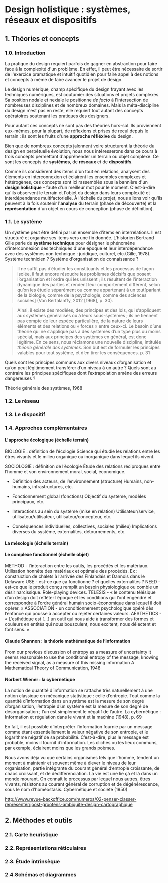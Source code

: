 # Design holistique : systèmes, réseaux et dispositifs

## 1. Théories et concepts

### 1.0. Introduction

La pratique du design requiert parfois de gagner en abstraction pour faire face à la complexité d'un problème. En effet, il peut être nécessaire de sortir de l'exercice pramatique et intuitif quotidien pour faire appel à des notions et concepts à même de faire avancer le projet de design.

Le design numérique, champ spécifique du design frayant avec les techniques numériques, est coutumier des situations et projets complexes. Sa position nodale et nexiale le positionne *de facto* à l'intersection de nombreuses disciplines et de nombreux domaines. Mais la méta-discipline du design n'est pas en reste, elle requiert tout autant des concepts opératoires soutenant les pratiques des designers.

Pour autant ces concepts ne sont pas des théories hors-sol. Ils proviennent eux-mêmes, pour la plupart, de réflexions et prises de recul depuis le terrain : ils sont les fruits d'une **approche réfléxive** du design.

Bien que de nombreux concepts jalonnent voire structurent la théorie du design en perpétuelle évolution, nous nous intéresserons dans ce cours à trois concepts permettant d'appréhender un terrain ou objet complexe. Ce sont les concepts de **systèmes**, de **réseaux** et de **dispositifs**.

Comme ils considèrent des items d'un tout en relations, analysent des éléments en interconnexion et éclairent les ensembles complexes et hétérogènes, ces concepts sont ici rassemblés sous la bannière d'un **design holistique** – faute d'un meilleur mot pour le moment. C'est-à-dire qu'ils observent le terrain et l'objet du design dans leurs complexité et interdépendance multifactorielle. À l'échelle du projet, nous allons voir qu'ils peuvent à la fois soutenir l'**analyse** du terrain (phase de découverte) et la **représentation** d'un objet en cours de conception (phase de définition).

### 1.1. Le système

Un système peut être défini par un ensemble d'items en interrelations. Il est structuré et organise ses items vers une fin donnée. L'historien Bertrand Gille parle de **système technique** pour désigner le phénomène d'interconnexion des techniques d'une époque et leur interdépendance avec des systèmes non technique : juridique, culturel, etc.(Gille, 1978). Système technicien ? Système d'organisation de connaissance ?

> Il ne suffit pas d’étudier les constituants et les processus de façon isolée, il faut encore résoudre les problèmes décisifs que posent l’organisation et l’ordre qui les unissent ; ils résultent de l’interaction dynamique des parties et rendent leur comportement différent, selon qu’on les étudie séparément ou comme appartenant à un tout[parlant de la biologie, comme de la psychologie, comme des sciences sociales] (Von Bertalanffy, 2012 [1968], p. 30).  

> Ainsi, il existe des modèles, des principes et des lois, qui s’appliquent aux systèmes généralisés ou à leurs sous-systèmes ; ils ne tiennent pas compte de leur espèce particulière, de la nature de leurs éléments et des relations ou « forces » entre ceux-ci. Le besoin d’une théorie qui ne s’applique pas à des systèmes d’un type plus ou moins spécial, mais aux principes des systèmes en général, est donc légitime. En ce sens, nous réclamons une nouvelle discipline, intitulée *théorie générale des systèmes*. Son but est de formuler les principes valables pour tout système, et d’en tirer les conséquences. p. 31


Quels sont les principes communs aux divers niveaux d’organisation et qu’on peut légitimement transférer d’un niveau à un autre ? Quels sont au contraire les principes spécifiques dont l’extrapolation amène des erreurs dangereuses ?

Théorie générale des systèmes, 1968




### 1.2. Le réseau

### 1.3. Le dispositif

### 1.4. Approches complémentaires

#### L'approche écologique (échelle terrain)

BIOLOGIE : définition de l’écologie
Science qui étudie les relations entre les êtres vivants et le milieu organique ou inorganique dans lequel ils vivent.

SOCIOLOGIE : définition de l’écologie
Étude des relations réciproques entre l’homme et son environnement moral, social, économique.

* Définition des acteurs, de l’environnement (structure)
Humains, non-humains, infrastructures, etc.

* Fonctionnement global (fonctions)
Objectif du système, modèles principaux, etc.

* Interactions au sein du système (mise en relation)
Utilisateur/service, utilisateur/utilisateur,
utilisateur/concepteur, etc.

* Conséquences individuelles, collectives, sociales (milieu)
Implications diverses du système, externalités,
détournements, etc.


#### La mésologie (échelle terrain)

#### Le complexe fonctionnel (échelle objet)

METHOD - l’interaction entre les outils, les procédés et les matériaux. Utilisation honnête des matériaux et optimale des procédés.
Ex : construction de chalets à l’arrivée des Finlandais et Dannois dans le Delaware
USE - est-ce que ça fonctionne ? et quelles externalités ?
NEED - est-ce que le produit conçu remplit un besoin physiologique ou comble un désir narcissique. Role-playing devices.
TELESIS - « le contenu télésique d’un design doit refléter l’époque et les conditions qui l’ont engendré et correspondre à l’ordre général humain socio-économique dans lequel il doit opérer. » 
ASSOCIATION - un conditionnement psychologique opéré dès l’enfance qui pousse à accepter ou rejeter certaines valeurs.
AESTHETICS - « L’esthétique est [...] un outil qui nous aide à transformer des formes et couleurs en entités qui nous bousculent, nous excitent, nous délectent et font sens. »

#### Claude Shannon : la théorie mathématique de l’information

From our previous discussion of entropy as a measure of uncertainty it seems reasonable to use the conditional entropy of the message, knowing the received signal, as a measure
of this missing information
A Mathematical Theory of Communication, 1948

#### Norbert Wiener : la cybernétique

La notion de quantité d’information se rattache très naturellement à une notion classique en mécanique statistique : celle d’entropie. Tout comme la quantité d’information dans un système est la mesure de son degré d’organisation, l’entropie d’un système est la mesure de son degré de désorganisation ; l’un est simplement le négatif de l’autre.
La cybernétique : Information et régulation dans le vivant et la machine (1948), p. 69

En fait, il est possible d’interpréter l’information fournie par un message comme étant essentiellement la valeur négative de son entropie, et le logarithme négatif de sa probabilité. C’est-à-dire, plus le message est probable, moins il fournit d’information. Les clichés ou les lieux communs, par exemple, éclairent moins que les grands poèmes.

Nous avons déjà vu que certains organismes tels que l’homme, tendent un moment à maintenir et souvent même à élever le niveau de leur organisation, partie intégrante du courant général d’entropie croissante, de chaos croissant, et de dédifférenciation. La vie est une lie çà et là dans un monde mourant. On connaît le processus par lequel nous autres, êtres vivants, résistons au courant général de corruption et de dégénérescence, sous le nom d’homéostasis.
Cybernétique et société (1950)

http://www.revue-backoffice.com/numeros/02-penser-classer-representer/joost-grootens-ambiguite-design-cartographique


## 2. Méthodes et outils

### 2.1. Carte heuristique

### 2.2. Représentations réticulaires

### 2.3. Étude intrinsèque

### 2.4.Schémas et diagrammes
